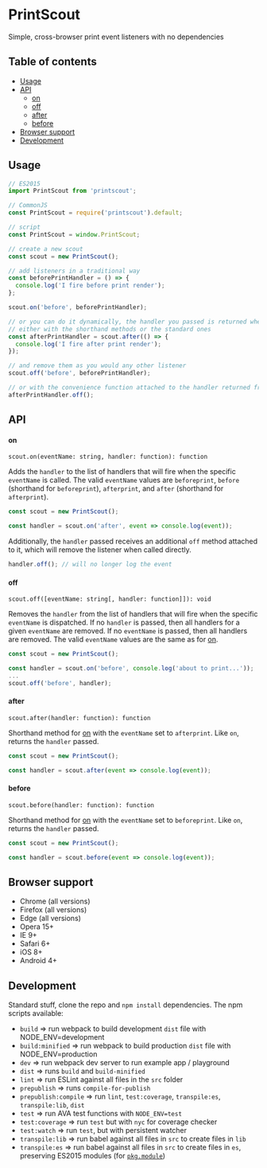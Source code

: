 # PrintScout

Simple, cross-browser print event listeners with no dependencies

## Table of contents

* [Usage](#usage)
* [API](#api)
  * [on](#on)
  * [off](#off)
  * [after](#after)
  * [before](#before)
* [Browser support](#browser-support)
* [Development](#development)

## Usage

```javascript
// ES2015
import PrintScout from 'printscout';

// CommonJS
const PrintScout = require('printscout').default;

// script
const PrintScout = window.PrintScout;

// create a new scout
const scout = new PrintScout();

// add listeners in a traditional way
const beforePrintHandler = () => {
  console.log('I fire before print render');
};

scout.on('before', beforePrintHandler);

// or you can do it dynamically, the handler you passed is returned when added,
// either with the shorthand methods or the standard ones
const afterPrintHandler = scout.after(() => {
  console.log('I fire after print render');
});

// and remove them as you would any other listener
scout.off('before', beforePrintHandler);

// or with the convenience function attached to the handler returned from adding it
afterPrintHandler.off();
```

## API

#### on

`scout.on(eventName: string, handler: function): function`

Adds the `handler` to the list of handlers that will fire when the specific `eventName` is called. The valid `eventName` values are `beforeprint`, `before` (shorthand for `beforeprint`), `afterprint`, and `after` (shorthand for `afterprint`).

```javascript
const scout = new PrintScout();

const handler = scout.on('after', event => console.log(event));
```

Additionally, the `handler` passed receives an additional `off` method attached to it, which will remove the listener when called directly.

```javascript
handler.off(); // will no longer log the event
```

#### off

`scout.off([eventName: string[, handler: function]]): void`

Removes the `handler` from the list of handlers that will fire when the specific `eventName` is dispatched. If no `handler` is passed, then all handlers for a given `eventName` are removed. If no `eventName` is passed, then all handlers are removed. The valid `eventName` values are the same as for [on](#on).

```javascript
const scout = new PrintScout();

const handler = scout.on('before', console.log('about to print...'));
...
scout.off('before', handler);
```

#### after

`scout.after(handler: function): function`

Shorthand method for [on](#on) with the `eventName` set to `afterprint`. Like `on`, returns the `handler` passed.

```javascript
const scout = new PrintScout();

const handler = scout.after(event => console.log(event));
```

#### before

`scout.before(handler: function): function`

Shorthand method for [on](#on) with the `eventName` set to `beforeprint`. Like `on`, returns the `handler` passed.

```javascript
const scout = new PrintScout();

const handler = scout.before(event => console.log(event));
```

## Browser support

* Chrome (all versions)
* Firefox (all versions)
* Edge (all versions)
* Opera 15+
* IE 9+
* Safari 6+
* iOS 8+
* Android 4+

## Development

Standard stuff, clone the repo and `npm install` dependencies. The npm scripts available:

* `build` => run webpack to build development `dist` file with NODE_ENV=development
* `build:minified` => run webpack to build production `dist` file with NODE_ENV=production
* `dev` => run webpack dev server to run example app / playground
* `dist` => runs `build` and `build-minified`
* `lint` => run ESLint against all files in the `src` folder
* `prepublish` => runs `compile-for-publish`
* `prepublish:compile` => run `lint`, `test:coverage`, `transpile:es`, `transpile:lib`, `dist`
* `test` => run AVA test functions with `NODE_ENV=test`
* `test:coverage` => run `test` but with `nyc` for coverage checker
* `test:watch` => run `test`, but with persistent watcher
* `transpile:lib` => run babel against all files in `src` to create files in `lib`
* `transpile:es` => run babel against all files in `src` to create files in `es`, preserving ES2015 modules (for
  [`pkg.module`](https://github.com/rollup/rollup/wiki/pkg.module))
